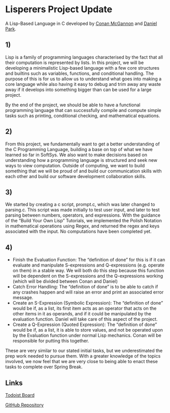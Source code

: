 # Lisperers Project Update

A Lisp-Based Language in C developed by [Conan McGannon](https://github.com/hyrtzhyro) and [Daniel Park](https://github.com/DanPark13).

## 1)

Lisp is a family of programming languages characterised by the fact that all their computation is represented by lists. In this project, we will be developing a minimalistic Lisp-based language with a few core structures and builtins such as variables, functions, and conditional handling. The purpose of this is for us to allow us to understand what goes into making a core language while also having it easy to debug and trim away any waste away if it develops into something bigger than can be used for a large project.

By the end of the project, we should be able to have a functional programming language that can successfully compile and compute simple tasks such as printing, conditional checking, and mathematical equations.

## 2)

From this project, we fundamentally want to get a better understanding of the C Programming Language, building a base on top of what we have learned so far in SoftSys. We also want to make decisions based on understanding how a programming language is structured and seek new ways to view computation. Outside of computing, we want to build something that we will be proud of and build our communication skills with each other and build our software development collaboration skills.

## 3)

We started by creating a c script, prompt.c, which was later changed to parsing.c. This script was made initially to test user input, and later to test parsing between numbers, operators, and expressions. With the guidance of the “Build Your Own Lisp” Tutorials, we implemented the Polish Notation in mathematical operations using Regex, and returned the regex and keys associated with the input. No computations have been completed yet.

## 4)

- Finish the Evaluation Function: The “definition of done” for this is if it can evaluate and manipulate S-expressions and Q-expressions (e.g. operate on them) in a stable way. We will both do this step because this function will be dependent on the S-expressions and the Q-expressions working (which will be divided between Conan and Daniel)
- Catch Error Handling: The “definition of done” is to be able to catch if any crashes happen and will raise an error and print an associated error message.
- Create an S-Expression (Symbolic Expression): The “definition of done” would be if, as a list, its first item acts as an operator that acts on the other items in it as operands, and if it could be manipulated by the evaluation function. Daniel will take care of this aspect of the project.
- Create a Q-Expression (Quoted Expression): The “definition of done” would be if, as a list, it is able to store values, and not be operated upon by the Evaluation function under normal Lisp mechanics. Conan will be responsible for putting this together.
 
These are very similar to our stated initial tasks, but we underestimated the prep work needed to pursue them. With a greater knowledge of the topics involved, we now feel that we are very close to being able to enact these tasks to complete over Spring Break.

## Links

[Todoist Board](https://todoist.com/app/project/2285405220)

[GitHub Repository](https://github.com/olincollege/SoftSysLisperers)